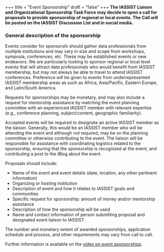 +++
title = "Event Sponsorship"
draft = "false"
+++
**The IASSIST Liaison and Organizational Sponsorship Task Force may decide to open a call for proposals to provide sponsorship of regional or local events. The Call will be posted on the IASSIST Discussion List and in social media.**

### General description of the sponsorship

Events consider for sponsorshi should gather data professionals from multiple institutions and may vary in size and scope from workshops, symposia, conferences, etc. These may be established events or new endeavors. We are particularly looking to sponsor regional or local level events that will attract data professionals who would benefit from IASSIST membership, but may not always be able to travel to attend IASSIST conferences. Preference will be given to events from underrepresented IASSIST membership areas as such as Africa, Asia/Pacific, Eastern Europe, and Latin/South America.

Requests for sponsorships may be monetary, and may also include a request for mentorship assistance by matching the event planning committee with an experienced IASSIST member with relevant expertise (e.g., conference planning, subject/content, geographic familiarity).

Accepted events will be required to designate an active IASSIST  member as the liaison. Generally, this would be an IASSIST member who will be attending the  event and although not required, may be on the planning committee or otherwise contributing to the event. The liaison will be responsible for assistance with coordinating logistics related to the sponsorship, ensuring that the sponsorship is recognized at the event, and contributing a post to the iBlog about the event. 

Proposals should include:

- Name of the event and event details (date, location, any other pertinent information)
- Organizing or hosting institution
- Description of event and how it relates to IASSIST goals and communities
- Specific request for sponsorship: amount of money and/or mentorship assistance <!-- For monetary requests, confirmation that an established account exists to receive awarded funds-->
- Description of how the sponsorship will be used
- Name and contact information of person submitting proposal and designated event liaison to IASSIST
 
The number and monetary extent of awarded sponsorships, application schedule and process, and other requirements may vary from call to call. 

Further information is available on the [video on event sponsorships](https://www.youtube.com/watch?v=QtHmMSWrHDA).
